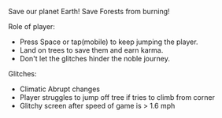 Save our planet Earth! Save Forests from burning!

Role of player:
* Press Space or tap(mobile) to keep jumping the player.
* Land on trees to save them and earn karma.
* Don't let the glitches hinder the noble journey.

Glitches:
* Climatic Abrupt changes
* Player struggles to jump off tree if tries to climb from corner
* Glitchy screen after speed of game is > 1.6 mph